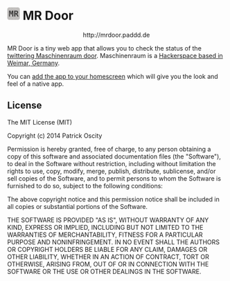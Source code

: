 <img src="artwork/Icon.png" alt="Icon" width="29"/> MR Door
=======

<p align="center">http://mrdoor.paddd.de</p>

MR Door is a tiny web app that allows you to check the status of the
[twittering Maschinenraum door](https://twitter.com/intent/user?screen_name=mr_door_status).
Maschinenraum is a [Hackerspace based in Weimar, Germany](http://maschinenraum.tk).

You can [add the app to your homescreen](http://support.apple.com/kb/ti42)
which will give you the look and feel of a native app.

License
-------

The MIT License (MIT)

Copyright (c) 2014 Patrick Oscity

Permission is hereby granted, free of charge, to any person obtaining a copy
of this software and associated documentation files (the "Software"), to deal
in the Software without restriction, including without limitation the rights
to use, copy, modify, merge, publish, distribute, sublicense, and/or sell
copies of the Software, and to permit persons to whom the Software is
furnished to do so, subject to the following conditions:

The above copyright notice and this permission notice shall be included in
all copies or substantial portions of the Software.

THE SOFTWARE IS PROVIDED "AS IS", WITHOUT WARRANTY OF ANY KIND, EXPRESS OR
IMPLIED, INCLUDING BUT NOT LIMITED TO THE WARRANTIES OF MERCHANTABILITY,
FITNESS FOR A PARTICULAR PURPOSE AND NONINFRINGEMENT. IN NO EVENT SHALL THE
AUTHORS OR COPYRIGHT HOLDERS BE LIABLE FOR ANY CLAIM, DAMAGES OR OTHER
LIABILITY, WHETHER IN AN ACTION OF CONTRACT, TORT OR OTHERWISE, ARISING FROM,
OUT OF OR IN CONNECTION WITH THE SOFTWARE OR THE USE OR OTHER DEALINGS IN
THE SOFTWARE.

